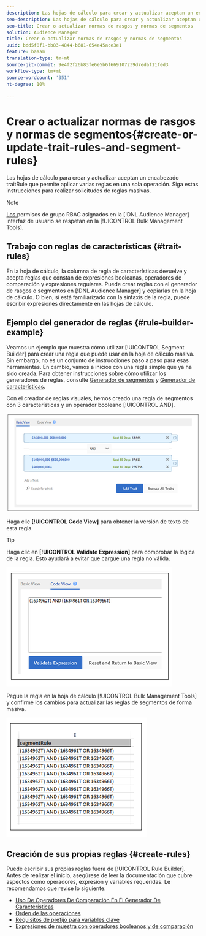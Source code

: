 ```yaml
---
description: Las hojas de cálculo para crear y actualizar aceptan un encabezado traitRule que permite aplicar varias reglas en una sola operación. Siga estas instrucciones para realizar solicitudes de reglas masivas.
seo-description: Las hojas de cálculo para crear y actualizar aceptan un encabezado traitRule que permite aplicar varias reglas en una sola operación. Siga estas instrucciones para realizar solicitudes de reglas masivas.
seo-title: Crear o actualizar normas de rasgos y normas de segmentos
solution: Audience Manager
title: Crear o actualizar normas de rasgos y normas de segmentos
uuid: bdd5f8f1-bb83-4844-b681-654e45ace3e1
feature: baaam
translation-type: tm+mt
source-git-commit: 9e4f2f26b83fe6e5b6f669107239d7edaf11fed3
workflow-type: tm+mt
source-wordcount: '351'
ht-degree: 10%

---
```



# Crear o actualizar normas de rasgos y normas de segmentos{#create-or-update-trait-rules-and-segment-rules}

Las hojas de cálculo para crear y actualizar aceptan un encabezado traitRule que permite aplicar varias reglas en una sola operación. Siga estas instrucciones para realizar solicitudes de reglas masivas.

<!-- 

<p>c_bulk_rules.xml </p>

 -->

>[!NOTE]
>
>[Los ](../../features/administration/administration-overview.md) permisos de grupo RBAC asignados en la  [!DNL Audience Manager] interfaz de usuario se respetan en la  [!UICONTROL Bulk Management Tools].

## Trabajo con reglas de características {#trait-rules}

En la hoja de cálculo, la columna de regla de características devuelve y acepta reglas que constan de expresiones booleanas, operadores de comparación y expresiones regulares. Puede crear reglas con el generador de rasgos o segmentos en [!DNL Audience Manager] y copiarlas en la hoja de cálculo. O bien, si está familiarizado con la sintaxis de la regla, puede escribir expresiones directamente en las hojas de cálculo.

## Ejemplo del generador de reglas {#rule-builder-example}

Veamos un ejemplo que muestra cómo utilizar [!UICONTROL Segment Builder] para crear una regla que puede usar en la hoja de cálculo masiva. Sin embargo, no es un conjunto de instrucciones paso a paso para esas herramientas. En cambio, vamos a inicios con una regla simple que ya ha sido creada. Para obtener instrucciones sobre cómo utilizar los generadores de reglas, consulte [Generador de segmentos](../../features/segments/segment-builder.md) y [Generador de características](../../features/traits/about-trait-builder.md).

Con el creador de reglas visuales, hemos creado una regla de segmentos con 3 características y un operador booleano [!UICONTROL AND].

![](assets/visualrule.png)

Haga clic **[!UICONTROL Code View]** para obtener la versión de texto de esta regla.

>[!TIP]
>
>Haga clic en **[!UICONTROL Validate Expression]** para comprobar la lógica de la regla. Esto ayudará a evitar que cargue una regla no válida.

![](assets/coderule.png)

Pegue la regla en la hoja de cálculo [!UICONTROL Bulk Management Tools] y confirme los cambios para actualizar las reglas de segmentos de forma masiva.

![](assets/segmentrule.png)

## Creación de sus propias reglas {#create-rules}

Puede escribir sus propias reglas fuera de [!UICONTROL Rule Builder]. Antes de realizar el inicio, asegúrese de leer la documentación que cubre aspectos como operadores, expresión y variables requeridas. Le recomendamos que revise lo siguiente:

* [Uso De Operadores De Comparación En El Generador De Características](../../features/traits/trait-comparison-operators.md)
* [Orden de las operaciones](../../features/traits/trait-operator-precedence.md)
* [Requisitos de prefijo para variables clave](../../features/traits/trait-variable-prefixes.md)
* [Expresiones de muestra con operadores booleanos y de comparación](../../features/traits/trait-expression-samples.md)

